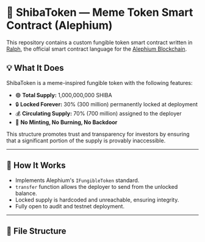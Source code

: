 # 🐶 ShibaToken — Meme Token Smart Contract (Alephium)

This repository contains a custom fungible token smart contract written in [Ralph](https://docs.alephium.org/ralph/overview/), the official smart contract language for the [Alephium Blockchain](https://alephium.org/).

## 💡 What It Does

ShibaToken is a meme-inspired fungible token with the following features:

- 🟢 **Total Supply:** 1,000,000,000 SHIBA
- 🔒 **Locked Forever:** 30% (300 million) permanently locked at deployment
- 💰 **Circulating Supply:** 70% (700 million) assigned to the deployer
- 🔐 **No Minting, No Burning, No Backdoor**

This structure promotes trust and transparency for investors by ensuring that a significant portion of the supply is provably inaccessible.

---

## 🔧 How It Works

- Implements Alephium's `IFungibleToken` standard.
- `transfer` function allows the deployer to send from the unlocked balance.
- Locked supply is hardcoded and unreachable, ensuring integrity.
- Fully open to audit and testnet deployment.

---

## 📁 File Structure
